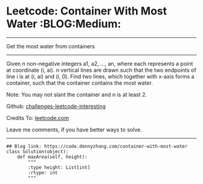 # Leetcode: Container With Most Water     :BLOG:Medium:


---

Get the most water from containers  

---

Given n non-negative integers a1, a2, &#x2026;, an, where each represents a point at coordinate (i, ai). n vertical lines are drawn such that the two endpoints of line i is at (i, ai) and (i, 0). Find two lines, which together with x-axis forms a container, such that the container contains the most water.  

Note: You may not slant the container and n is at least 2.  

Github: [challenges-leetcode-interesting](https://github.com/DennyZhang/challenges-leetcode-interesting/tree/master/container-with-most-water)  

Credits To: [leetcode.com](https://leetcode.com/problems/container-with-most-water/description/)  

Leave me comments, if you have better ways to solve.  

---

    ## Blog link: https://code.dennyzhang.com/container-with-most-water
    class Solution(object):
        def maxArea(self, height):
            """
            :type height: List[int]
            :rtype: int
            """